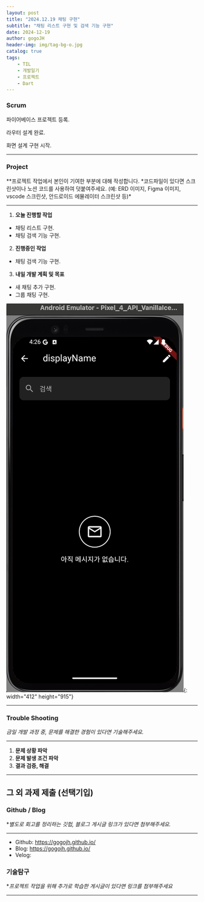 ```yaml
---
layout: post
title: "2024.12.19 채팅 구현"
subtitle: "채팅 리스트 구현 및 검색 기능 구현"
date: 2024-12-19
author: gogoJH
header-img: img/tag-bg-o.jpg
catalog: true
tags:
    - TIL
    - 개발일기
    - 프로젝트
    - Dart
---
```


### Scrum

파이어베이스 프로젝트 등록.

라우터 설계 완료.

화면 설계 구현 시작.

---

### Project

\**프로젝트 작업에서 본인이 기여한 부분에 대해 작성합니다.
*코드파일이 있다면 스크린샷이나 노션 코드를 사용하여 덧붙여주세요.
(예: ERD 이미지, Figma 이미지, vscode 스크린샷, 안드로이드 에뮬레이터 스크린샷 등)\*

---

1. **오늘 진행할 작업**

-   채팅 리스트 구현.
-   채팅 검색 기능 구현.

2. **진행중인 작업**

-   채팅 검색 기능 구현.

3. **내일 개발 계획 및 목표**

-   새 채팅 추가 구현.
-   그룹 채팅 구현.

![채팅 리스트](/img/chat-list.png){: width="412" height="915"}

---

### Trouble Shooting

_금일 개발 과정 중, 문제를 해결한 경험이 있다면 기술해주세요._

---

1. **문제 상황 파악**
2. **문제 발생 조건 파악**
3. **결과 검증, 해결**

---

## 그 외 과제 제출 (선택기입)

### Github / Blog

\*_별도로 회고를 정리하는 깃헙, 블로그 게시글 링크가 있다면 첨부해주세요._

---

-   Github: https://gogojh.github.io/
-   Blog: https://gogojh.github.io/
-   Velog:

### 기술탐구

\*_프로젝트 작업을 위해 추가로 학습한 게시글이 있다면 링크를 첨부해주세요_

---
